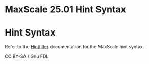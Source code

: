 
# MaxScale 25.01 Hint Syntax

# Hint Syntax


Refer to the [Hintfilter](../mariadb-maxscale-25-01-filters/mariadb-maxscale-2501-maxscale-2501-hintfilter.md) documentation for the
MaxScale hint syntax.


CC BY-SA / Gnu FDL

